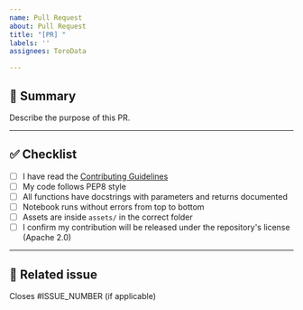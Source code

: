 ```yaml
---
name: Pull Request
about: Pull Request
title: "[PR] "
labels: ''
assignees: ToroData

---
```


## 📌 Summary
Describe the purpose of this PR.

---

## ✅ Checklist
- [ ] I have read the [Contributing Guidelines](CONTRIBUTING.md)
- [ ] My code follows PEP8 style
- [ ] All functions have docstrings with parameters and returns documented
- [ ] Notebook runs without errors from top to bottom
- [ ] Assets are inside `assets/` in the correct folder
- [ ] I confirm my contribution will be released under the repository's license (Apache 2.0)

---

## 📂 Related issue
Closes #ISSUE_NUMBER (if applicable)
